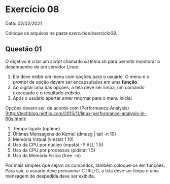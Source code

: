 # Exercício 08

Data: 02/02/2021

Coloque os arquivos na pasta _exercicios/exercicio08_.

## Questão 01

O objetivo é criar um _script_ chamado _sistema.sh_ para permitir monitorar o desempenho de um servidor Linux. 
  
1. Ele deve exibir um menu com opções para o usuário. O menu e o _prompt_ de opção devem ser encapsulados em uma **função**.
2. Ao digitar uma das opções, a tela deve ser limpa, um comando executado e o resultado exibido. 
3. Após o usuário apertar _enter_ retornar para o menu inicial.
  
Opções devem ser, de acordo com (Performance Analysis)[http://techblog.netflix.com/2015/11/linux-performance-analysis-in-60s.html):

1. Tempo ligado (uptime)
2. Últimas Mensagens do Kernel (dmesg $|$ tail -n 10)
3. Memória Virtual (vmstat 1 10)
4. Uso da CPU por núcleo (mpstat -P ALL 1 5)
5. Uso da CPU por processos (pidstat 1 5)
6. Uso da Memória Física (free -m)
  
Por mais simples que sejam os comandos, também coloque-os em funções. Para sair, o usuário deve pressionar CTRiL-C, a tela deve ser limpa
e uma mensagem de despedida deve ser exibida. 
